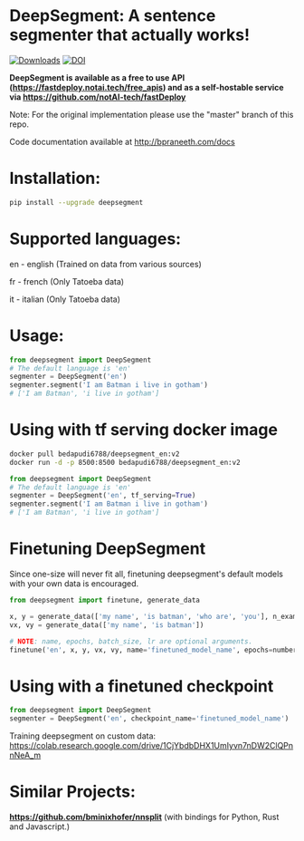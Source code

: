 # DeepSegment: A sentence segmenter that actually works!
[![Downloads](https://pepy.tech/badge/deepsegment)](https://pepy.tech/project/deepsegment) [![DOI](https://zenodo.org/badge/157704801.svg)](https://zenodo.org/badge/latestdoi/157704801)

**DeepSegment is available as a free to use API (https://fastdeploy.notai.tech/free_apis) and as a self-hostable service via https://github.com/notAI-tech/fastDeploy**

Note: For the original implementation please use the "master" branch of this repo.

Code documentation available at http://bpraneeth.com/docs

# Installation:
```bash
pip install --upgrade deepsegment
```

# Supported languages:
en - english (Trained on data from various sources)

fr - french (Only Tatoeba data)

it - italian (Only Tatoeba data)


# Usage:

```python
from deepsegment import DeepSegment
# The default language is 'en'
segmenter = DeepSegment('en')
segmenter.segment('I am Batman i live in gotham')
# ['I am Batman', 'i live in gotham']

```

# Using with tf serving docker image
```bash
docker pull bedapudi6788/deepsegment_en:v2
docker run -d -p 8500:8500 bedapudi6788/deepsegment_en:v2
```

```python
from deepsegment import DeepSegment
# The default language is 'en'
segmenter = DeepSegment('en', tf_serving=True)
segmenter.segment('I am Batman i live in gotham')
# ['I am Batman', 'i live in gotham']
```

# Finetuning DeepSegment
Since one-size will never fit all, finetuning deepsegment's default models with your own data is encouraged.

```python
from deepsegment import finetune, generate_data

x, y = generate_data(['my name', 'is batman', 'who are', 'you'], n_examples=10000)
vx, vy = generate_data(['my name', 'is batman'])

# NOTE: name, epochs, batch_size, lr are optional arguments.
finetune('en', x, y, vx, vy, name='finetuned_model_name', epochs=number_of_epochs, batch_size=batch_size, lr=learning_rate)
```

# Using with a finetuned checkpoint
```python
from deepsegment import DeepSegment
segmenter = DeepSegment('en', checkpoint_name='finetuned_model_name')
```


Training deepsegment on custom data: https://colab.research.google.com/drive/1CjYbdbDHX1UmIyvn7nDW2ClQPnnNeA_m

# Similar Projects:

**https://github.com/bminixhofer/nnsplit** (with bindings for Python, Rust and Javascript.) 
